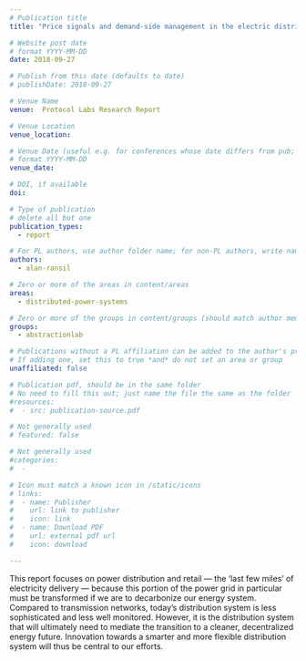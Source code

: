 ```yaml
---
# Publication title
title: "Price signals and demand-side management in the electric distribution and retail system"

# Website post date
# format YYYY-MM-DD
date: 2018-09-27

# Publish from this date (defaults to date)
# publishDate: 2018-09-27

# Venue Name
venue:  Protocol Labs Research Report

# Venue Location
venue_location:

# Venue Date (useful e.g. for conferences whose date differs from pub; defaults to date)
# format YYYY-MM-DD
venue_date:

# DOI, if available
doi:

# Type of publication
# delete all but one
publication_types:
  - report

# For PL authors, use author folder name; for non-PL authors, write name as in paper within ""
authors:
  - alan-ransil

# Zero or more of the areas in content/areas
areas:
  - distributed-power-systems

# Zero or more of the groups in content/groups (should match author membership)
groups:
  - abstractionlab

# Publications without a PL affiliation can be added to the author's profile without showing up elsewhere
# If adding one, set this to true *and* do not set an area or group
unaffiliated: false

# Publication pdf, should be in the same folder
# No need to fill this out; just name the file the same as the folder
#resources:
#  - src: publication-source.pdf

# Not generally used
# featured: false

# Not generally used
#categories:
#  -

# Icon must match a known icon in /static/icons
# links:
#  - name: Publisher
#    url: link to publisher
#    icon: link
#  - name: Download PDF
#    url: external pdf url
#    icon: download

---
```


This report focuses on power distribution and retail — the ‘last few miles’ of electricity delivery — because this portion of the power grid in particular must be transformed if we are to decarbonize our energy system. Compared to transmission networks, today’s distribution system is less sophisticated and less well monitored. However, it is the distribution system that will ultimately need to mediate the transition to a cleaner, decentralized energy future. Innovation towards a smarter and more flexible distribution system will thus be central to our efforts.
